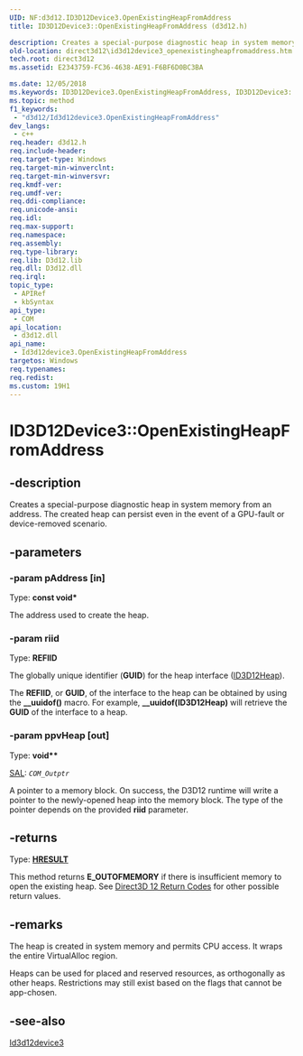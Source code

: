 ```yaml
---
UID: NF:d3d12.ID3D12Device3.OpenExistingHeapFromAddress
title: ID3D12Device3::OpenExistingHeapFromAddress (d3d12.h)

description: Creates a special-purpose diagnostic heap in system memory from an address. The created heap can persist even in the event of a GPU-fault or device-removed scenario.
old-location: direct3d12\id3d12device3_openexistingheapfromaddress.htm
tech.root: direct3d12
ms.assetid: E2343759-FC36-4638-AE91-F6BF6D0BC3BA

ms.date: 12/05/2018
ms.keywords: ID3D12Device3.OpenExistingHeapFromAddress, ID3D12Device3::OpenExistingHeapFromAddress, Id3d12device3 interface,OpenExistingHeapFromAddress method, Id3d12device3::OpenExistingHeapFromAddress, OpenExistingHeapFromAddress, OpenExistingHeapFromAddress method, OpenExistingHeapFromAddress method,Id3d12device3 interface, d3d12/Id3d12device3::OpenExistingHeapFromAddress, direct3d12.id3d12device3_openexistingheapfromaddress
ms.topic: method
f1_keywords: 
 - "d3d12/Id3d12device3.OpenExistingHeapFromAddress"
dev_langs:
 - c++
req.header: d3d12.h
req.include-header: 
req.target-type: Windows
req.target-min-winverclnt: 
req.target-min-winversvr: 
req.kmdf-ver: 
req.umdf-ver: 
req.ddi-compliance: 
req.unicode-ansi: 
req.idl: 
req.max-support: 
req.namespace: 
req.assembly: 
req.type-library: 
req.lib: D3d12.lib
req.dll: D3d12.dll
req.irql: 
topic_type:
 - APIRef
 - kbSyntax
api_type:
 - COM
api_location:
 - d3d12.dll
api_name:
 - Id3d12device3.OpenExistingHeapFromAddress
targetos: Windows
req.typenames: 
req.redist: 
ms.custom: 19H1
---
```


# ID3D12Device3::OpenExistingHeapFromAddress


## -description


Creates a special-purpose diagnostic heap in system memory from an address. The created heap can persist even in the event of a GPU-fault or device-removed scenario.


## -parameters




### -param pAddress [in]

Type: <b>const void*</b>

The address used to create the heap.


### -param riid

Type: <b>REFIID</b>

The globally unique identifier (<b>GUID</b>) for the heap interface (<a href="https://docs.microsoft.com/windows/desktop/api/d3d12/nn-d3d12-id3d12heap">ID3D12Heap</a>).

The <b>REFIID</b>, or <b>GUID</b>, of the interface to the heap can be obtained by using the <b>__uuidof()</b> macro. For example, <b>__uuidof(ID3D12Heap)</b> will retrieve the <b>GUID</b> of the interface to a heap.


### -param ppvHeap [out]

Type: <b>void**</b>

<a href="https://docs.microsoft.com/visualstudio/code-quality/annotating-function-parameters-and-return-values?view=vs-2015">SAL</a>: <code>_COM_Outptr_</code>

A pointer to a memory block. On success, the D3D12 runtime will write a pointer to the newly-opened heap into the memory block. The type of the pointer depends on the provided <b>riid</b> parameter.


## -returns



Type: <b><a href="/windows/win32/com/structure-of-com-error-codes">HRESULT</a></b>

This method returns <b>E_OUTOFMEMORY</b> if there is insufficient memory to open the existing heap. See <a href="https://docs.microsoft.com/windows/desktop/direct3d12/d3d12-graphics-reference-returnvalues">Direct3D 12 Return Codes</a> for other possible return values.




## -remarks



The heap is created in system memory and permits CPU access. It wraps the entire VirtualAlloc region.

Heaps can be used for placed and reserved resources, as orthogonally as other heaps. Restrictions may still exist based on the flags that cannot be app-chosen.




## -see-also




<a href="https://docs.microsoft.com/windows/desktop/api/d3d12/nn-d3d12-id3d12device3">Id3d12device3</a>
 

 

